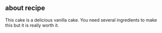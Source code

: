## about recipe

This cake is a delicious vanilla cake. You need several ingredients to make this but it is really worth it. 
